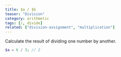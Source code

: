 ```yaml
---
title: $a / $b
teaser: "Division"
category: arithmetic
tags: [/, divide]
related: ["division-assignment", "multiplication"]
---
```


Calculate the result of dividing one number by another.

```php
$a = 6 / 3; // 2
```
